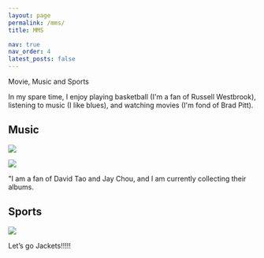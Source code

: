 ```yaml
---
layout: page
permalink: /mms/
title: MMS

nav: true
nav_order: 4
latest_posts: false
---
```


Movie, Music and Sports

In my spare time, I enjoy playing basketball (I'm a fan of Russell Westbrook), listening to music (I like blues), and watching movies (I'm fond of Brad Pitt).


## Music

![](/kevinlv/assets/img/mms/music1.png)

![](/kevinlv/assets/img/mms/music2.png)

"I am a fan of David Tao and Jay Chou, and I am currently collecting their albums.


## Sports

![](/kevinlv/assets/img/mms/sport1.png)

Let’s go Jackets!!!!!

